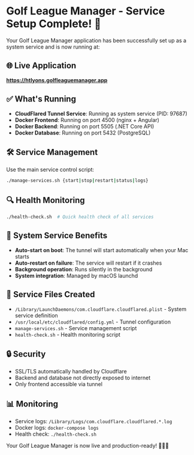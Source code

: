 # Golf League Manager - Service Setup Complete! 🎉

Your Golf League Manager application has been successfully set up as a system service and is now running at:

## 🌐 Live Application
**https://htlyons.golfleaguemanager.app**

## ✅ What's Running
- **CloudFlared Tunnel Service**: Running as system service (PID: 97687)
- **Docker Frontend**: Running on port 4500 (nginx + Angular)
- **Docker Backend**: Running on port 5505 (.NET Core API)
- **Docker Database**: Running on port 5432 (PostgreSQL)

## 🛠️ Service Management
Use the main service control script:
```bash
./manage-services.sh {start|stop|restart|status|logs}
```

## 🔍 Health Monitoring
```bash
./health-check.sh  # Quick health check of all services
```

## 🚀 System Service Benefits
- **Auto-start on boot**: The tunnel will start automatically when your Mac starts
- **Auto-restart on failure**: The service will restart if it crashes
- **Background operation**: Runs silently in the background
- **System integration**: Managed by macOS launchd

## 📁 Service Files Created
- `/Library/LaunchDaemons/com.cloudflare.cloudflared.plist` - System service definition
- `/usr/local/etc/cloudflared/config.yml` - Tunnel configuration
- `manage-services.sh` - Service management script
- `health-check.sh` - Health monitoring script

## 🔒 Security
- SSL/TLS automatically handled by Cloudflare
- Backend and database not directly exposed to internet
- Only frontend accessible via tunnel

## 📊 Monitoring
- Service logs: `/Library/Logs/com.cloudflare.cloudflared.*.log`
- Docker logs: `docker-compose logs`
- Health check: `./health-check.sh`

Your Golf League Manager is now live and production-ready! 🏌️‍♂️⛳
